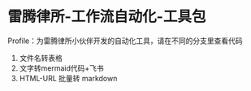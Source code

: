 # 雷腾律所-工作流自动化-工具包
Profile：为雷腾律所小伙伴开发的自动化工具，请在不同的分支里查看代码
1. 文件名转表格
2. 文字转mermaid代码+飞书
3. HTML-URL 批量转 markdown
